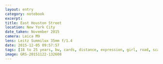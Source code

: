 ```yaml
--- 
layout: entry
category: notebook
excerpt:
title: East Houston Street
location: New York City
date_taken: November 2015
camera: Leica M9
lens: Leitz Summilux 35mm f/1.4
date: 2015-12-05 09:57:57
tags: [18 to 25 years, bw, cards, distance, expression, girl, road, scarf, sidewalk, street, water tower]
image: GRS-20151122-132608
---
```

